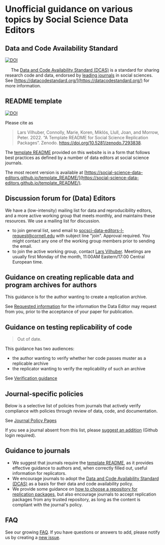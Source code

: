 # Unofficial guidance on various topics by Social Science Data Editors

## Data and Code Availability Standard

[![DOI](https://zenodo.org/badge/DOI/10.5281/zenodo.7436134.svg)](https://doi.org/10.5281/zenodo.7436134)

<img src="https://datacodestandard.org/assets/img/logo-800.png" height="15px" /> The [Data and Code Availability Standard (DCAS)](https://datacodestandard.org/) is a standard for sharing research code and data, endorsed by [leading journals](https://datacodestandard.org/journals) in social sciences. See [https://datacodestandard.org/](https://datacodestandard.org/) for more information.



## README template

[![DOI](https://zenodo.org/badge/DOI/10.5281/zenodo.7293838.svg)](https://doi.org/10.5281/zenodo.7293838)

Please cite as

> Lars Vilhuber, Connolly, Marie, Koren, Miklós, Llull, Joan, and Morrow, Peter. 2022. “A Template README for Social Science Replication Packages”. Zenodo. https://doi.org/10.5281/zenodo.7293838.

The [template README](https://social-science-data-editors.github.io/template_README/) provided on this website is in a form that follows best practices as defined by a number of data editors at social science journals. 

The most recent version is available at [https://social-science-data-editors.github.io/template_README/](https://social-science-data-editors.github.io/template_README/).

## Discussion forum for (Data) Editors

We have a (low-intensity) mailing list for data and reproducibility editors, and a more active working group that meets monthly, and maintains these resources.
We use a mailing list for discussion.

- to join general list, send email to [socsci-data-editors-l-request@cornell.edu](mailto:socsci-data-editors-l-request@cornell.edu?subject=join) with subject line "join". Approval required. You might contact any one of the working group members prior to sending the email.
- to join the active working group, contact [Lars Vilhuber](mailto:lars.vilhuber@cornell.edu). Meetings are usually first Monday of the month, 11:00AM Eastern/17:00 Central European time.
 
## Guidance on creating replicable data and program archives for authors

This guidance is for the author wanting to create a replication archive.

See [Requested information](Requested_information.md) for the information the Data Editor may request from you, prior to the acceptance of your paper for publication.

## Guidance on testing replicability of code

> Out of date.

This guidance has two audiences:

 - the author wanting to verify whether her code passes muster as a replicable archive
 - the replicator wanting to verify the replicability of such an archive

See [Verification guidance](Verification_guidance.md) 

## Journal-specific policies

Below is a selective list of policies from journals that actively verify compliance with policies through review of data, code, and documentation. 

See [Journal Policy Pages](journal-policies.md)

If you see a journal absent from this list, please [suggest an addition](https://github.com/social-science-data-editors/guidance/edit/master/journal-policies.md) (Github login required).

## Guidance to journals

- We suggest that journals require the  [template README](https://social-science-data-editors.github.io/template_README/), as it provides effective guidance to authors and, when correctly filled out, useful information for replicators. 
- We encourage journals to adopt the [Data and Code Availability Standard (DCAS)](https://datacodestandard.org/) as a basis for their data and code availability policy.
- We provide some guidance on [how to choose a repository for replication packages](assets/docs/Journal_guide_to_choosing_repositories.pdf), but also encourage journals to accept replication packages from any trusted repository, as long as the content is compliant with the journal's policy.

## FAQ

See our growing [FAQ](FAQ.md). If you have questions or answers to add, please notify us by creating a [new issue](https://github.com/social-science-data-editors/guidance/issues/new).
